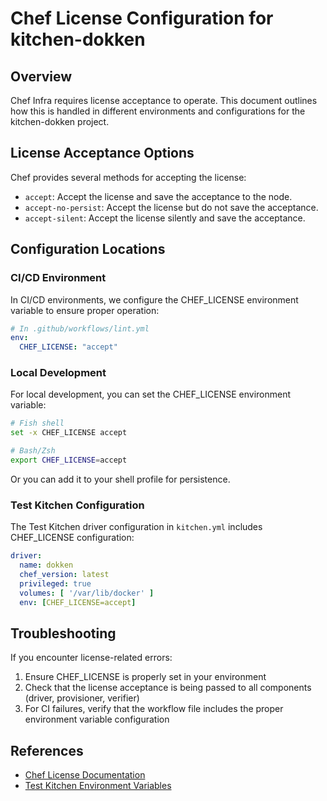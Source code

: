# Chef License Configuration for kitchen-dokken

## Overview

Chef Infra requires license acceptance to operate. This document outlines how this is handled in different environments and configurations for the kitchen-dokken project.

## License Acceptance Options

Chef provides several methods for accepting the license:

- `accept`: Accept the license and save the acceptance to the node.
- `accept-no-persist`: Accept the license but do not save the acceptance.
- `accept-silent`: Accept the license silently and save the acceptance.

## Configuration Locations

### CI/CD Environment

In CI/CD environments, we configure the CHEF_LICENSE environment variable to ensure proper operation:

```yaml
# In .github/workflows/lint.yml
env:
  CHEF_LICENSE: "accept"
```

### Local Development

For local development, you can set the CHEF_LICENSE environment variable:

```bash
# Fish shell
set -x CHEF_LICENSE accept

# Bash/Zsh
export CHEF_LICENSE=accept
```

Or you can add it to your shell profile for persistence.

### Test Kitchen Configuration

The Test Kitchen driver configuration in `kitchen.yml` includes CHEF_LICENSE configuration:

```yaml
driver:
  name: dokken
  chef_version: latest
  privileged: true
  volumes: [ '/var/lib/docker' ]
  env: [CHEF_LICENSE=accept]
```

## Troubleshooting

If you encounter license-related errors:

1. Ensure CHEF_LICENSE is properly set in your environment
2. Check that the license acceptance is being passed to all components (driver, provisioner, verifier)
3. For CI failures, verify that the workflow file includes the proper environment variable configuration

## References

- [Chef License Documentation](https://docs.chef.io/chef_license_accept/)
- [Test Kitchen Environment Variables](https://kitchen.ci/docs/reference/environment-variables/)
